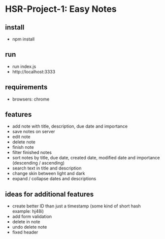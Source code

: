 # HSR-Project-1: Easy Notes

## install
- npm install

## run
- run index.js
- http://localhost:3333

## requirements
- browsers: chrome

## features
- add note with title, description, due date and importance 
- save notes on server
- edit note
- delete note
- finish note
- filter finished notes
- sort notes by title, due date, created date, modified date and importance (descending / ascending)
- search text in title and description
- change skin between light and dark
- expand / collapse dates and descriptions

## ideas for additional features
- create better ID than just a timestamp (some kind of short hash example: hj48i)
- add form validation
- delete in note
- undo delete note
- fixed header